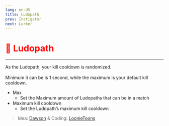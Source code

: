 ```yaml
---
lang: en-US
title: Ludopath
prev: Instigator
next: Lurker
---
```


# <font color=red>🤡 <b>Ludopath</b></font> <Badge text="Killing" type="tip" vertical="middle"/>
---

As the Ludopath, your kill cooldown is randomized.<br><br>
Minimum it can be is 1 second, while the maximum is your default kill cooldown.
* Max
  * Set the Maximum amount of Ludopaths that can be in a match
* Maximum kill cooldown
  * Set the Ludopath’s maximum kill cooldown

> Idea: [Dawson](#) & Coding: [LoonieToons](https://github.com/Loonie-Toons)